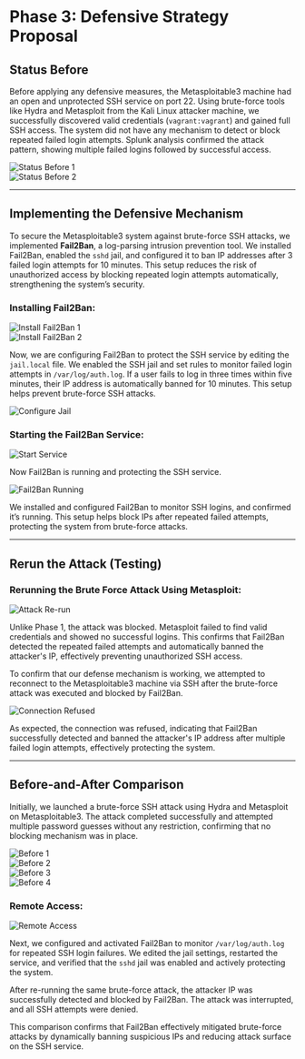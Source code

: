 # Phase 3: Defensive Strategy Proposal

## Status Before

Before applying any defensive measures, the Metasploitable3 machine had an open and unprotected SSH service on port 22. Using brute-force tools like Hydra and Metasploit from the Kali Linux attacker machine, we successfully discovered valid credentials (`vagrant:vagrant`) and gained full SSH access. The system did not have any mechanism to detect or block repeated failed login attempts. Splunk analysis confirmed the attack pattern, showing multiple failed logins followed by successful access.

![Status Before 1](images(phase3)/status1.png)  
![Status Before 2](images(phase3)/status2.png)

---

## Implementing the Defensive Mechanism

To secure the Metasploitable3 system against brute-force SSH attacks, we implemented **Fail2Ban**, a log-parsing intrusion prevention tool. We installed Fail2Ban, enabled the `sshd` jail, and configured it to ban IP addresses after 3 failed login attempts for 10 minutes. This setup reduces the risk of unauthorized access by blocking repeated login attempts automatically, strengthening the system’s security.

### Installing Fail2Ban:

![Install Fail2Ban 1](images(phase3)/fail2pan1.png)  
![Install Fail2Ban 2](images(phase3)/fail2pan2.png)

Now, we are configuring Fail2Ban to protect the SSH service by editing the `jail.local` file. We enabled the SSH jail and set rules to monitor failed login attempts in `/var/log/auth.log`. If a user fails to log in three times within five minutes, their IP address is automatically banned for 10 minutes. This setup helps prevent brute-force SSH attacks.

![Configure Jail](images(phase3)/ssh.png)

### Starting the Fail2Ban Service:

![Start Service](images(phase3)/startf2b.png)

Now Fail2Ban is running and protecting the SSH service.

![Fail2Ban Running](images(phase3)/runningf2b.png)

We installed and configured Fail2Ban to monitor SSH logins, and confirmed it’s running. This setup helps block IPs after repeated failed attempts, protecting the system from brute-force attacks.

---

## Rerun the Attack (Testing)

### Rerunning the Brute Force Attack Using Metasploit:

![Attack Re-run](images(phase3)/attack.png)

Unlike Phase 1, the attack was blocked. Metasploit failed to find valid credentials and showed no successful logins. This confirms that Fail2Ban detected the repeated failed attempts and automatically banned the attacker's IP, effectively preventing unauthorized SSH access.

To confirm that our defense mechanism is working, we attempted to reconnect to the Metasploitable3 machine via SSH after the brute-force attack was executed and blocked by Fail2Ban.

![Connection Refused](images(phase3)/denied.png)

As expected, the connection was refused, indicating that Fail2Ban successfully detected and banned the attacker's IP address after multiple failed login attempts, effectively protecting the system.

---

## Before-and-After Comparison

Initially, we launched a brute-force SSH attack using Hydra and Metasploit on Metasploitable3. The attack completed successfully and attempted multiple password guesses without any restriction, confirming that no blocking mechanism was in place.

![Before 1](images(phase3)/b&a1.png)  
![Before 2](images(phase3)/b&a2.png)  
![Before 3](images(phase3)/b&a3.png)  
![Before 4](images(phase3)/b&a4.png)

### Remote Access:

![Remote Access](images(phase3)/remoteaccess.png)

Next, we configured and activated Fail2Ban to monitor `/var/log/auth.log` for repeated SSH login failures. We edited the jail settings, restarted the service, and verified that the `sshd` jail was enabled and actively protecting the system.

After re-running the same brute-force attack, the attacker IP was successfully detected and blocked by Fail2Ban. The attack was interrupted, and all SSH attempts were denied.

This comparison confirms that Fail2Ban effectively mitigated brute-force attacks by dynamically banning suspicious IPs and reducing attack surface on the SSH service.

